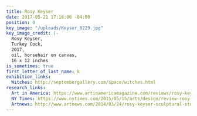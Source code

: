 ```yaml
---
title: Rosy Keyser
date: 2017-05-21 17:16:00 -04:00
position: 0
key_image: "/uploads/Keyser_8229.jpg"
key_image_credit: |-
  Rosy Keyser,
  Turkey Cock,
  2017,
  oil, horsehair on canvas,
  16 x 12 inches
is_sometimes: true
first_letter_of_last_name: k
exhibition_links:
  Witches: http://septembergallery.com/space/witches.html
research_links:
  Art in America: https://www.artinamericamagazine.com/reviews/rosy-keyser/
  NY Times: https://www.nytimes.com/2015/05/15/arts/design/review-rosy-keyser-the-hell-bitch.html
  Artnews: http://www.artnews.com/2014/03/24/rosy-keyser-sculptural-stories-that-never-end/
---
```


